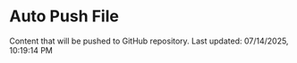 # Auto Push File

Content that will be pushed to GitHub repository.
Last updated: 07/14/2025, 10:19:14 PM